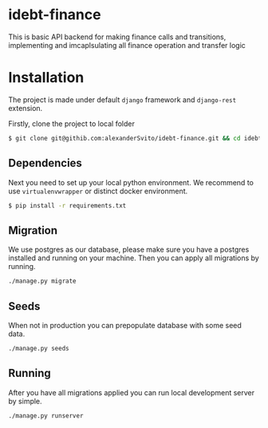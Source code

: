 # idebt-finance

This is basic API backend for making finance calls and transitions, implementing and imcaplsulating all finance operation and transfer logic

# Installation

The project is made under default `django` framework and `django-rest` extension.

Firstly, clone the project to local folder

```bash
$ git clone git@githib.com:alexanderSvito/idebt-finance.git && cd idebt-finance/
```

## Dependencies

Next you need to set up your local python environment.
We recommend to use `virtualenvwrapper` or distinct docker environment.

```bash
$ pip install -r requirements.txt
```

## Migration

We use postgres as our database, please make sure you have a postgres installed and running on your machine.
Then you can apply all migrations by running.

```bash
./manage.py migrate
```

## Seeds

When not in production you can prepopulate database with some seed data.

```bash
./manage.py seeds
```

## Running

After you have all migrations applied you can run local development server by simple.

```bash
./manage.py runserver
```
